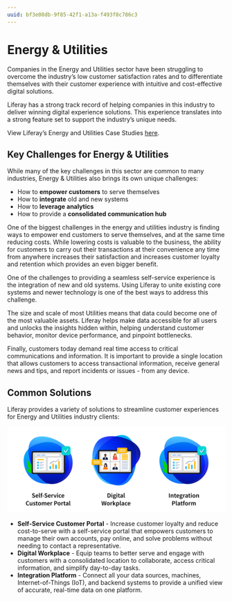 ```yaml
---
uuid: bf3e08db-9f85-42f1-a13a-f493f8c786c3
---
```


# Energy & Utilities

Companies in the Energy and Utilities sector have been struggling to overcome the industry’s low customer satisfaction rates and to differentiate themselves with their customer experience with intuitive and cost-effective digital solutions.

Liferay has a strong track record of helping companies in this industry to deliver winning digital experience solutions. This experience translates into a strong feature set to support the industry’s unique needs.

View Liferay’s Energy and Utilities Case Studies [here](https://www.liferay.com/resources/case-studies?industries=energy-utilities).

## Key Challenges for Energy & Utilities

While many of the key challenges in this sector are common to many industries, Energy & Utilities also brings its own unique challenges:

* How to **empower customers** to serve themselves
* How to **integrate** old and new systems
* How to **leverage analytics**
* How to provide a **consolidated communication hub**

One of the biggest challenges in the energy and utilities industry is finding ways to empower end customers to serve themselves, and at the same time reducing costs. While lowering costs is valuable to the business, the ability for customers to carry out their transactions at their convenience any time from anywhere increases their satisfaction and increases customer loyalty and retention which provides an even bigger benefit.

One of the challenges to providing a seamless self-service experience is the integration of new and old systems. Using Liferay to unite existing core systems and newer technology is one of the best ways to address this challenge.

The size and scale of most Utilities means that data could become one of the most valuable assets. Liferay helps make data accessible for all users and unlocks the insights hidden within, helping understand customer behavior, monitor device performance, and pinpoint bottlenecks.

Finally, customers today demand real time access to critical communications and information. It is important to provide a single location that allows customers to access transactional information, receive general news and tips, and report incidents or issues - from any device.

## Common Solutions

Liferay provides a variety of solutions to streamline customer experiences for Energy and Utilities industry clients:

![Self-service customer portals, digital workplace, and integration platform solutions work best for Energy and Utility industry clients.](./energy-and-utilities/images/01.png)

* **Self-Service Customer Portal** - Increase customer loyalty and reduce cost-to-serve with a self-service portal that empowers customers to manage their own accounts, pay online, and solve problems without needing to contact a representative.
* **Digital Workplace** - Equip teams to better serve and engage with customers with a consolidated location to collaborate, access critical information, and simplify day-to-day tasks.
* **Integration Platform** - Connect all your data sources, machines, Internet-of-Things (IoT), and backend systems to provide a unified view of accurate, real-time data on one platform.
